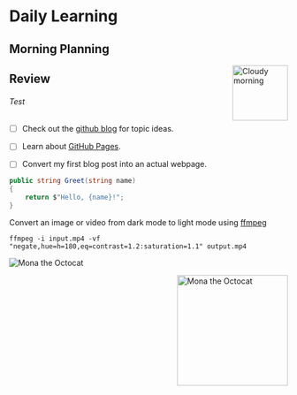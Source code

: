 # Daily Learning

## Morning Planning

<img alt="Cloudy morning" src="https://octodex.github.com/images/cloud.jpg" width="100" align="right">


## Review

###### Test

- [ ] Check out the [github blog](https://github.blog/) for topic ideas.
- [ ] Learn about [GitHub Pages](https://skills.github.com/#first-day-on-github).
- [ ] Convert my first blog post into an actual webpage.



```csharp
public string Greet(string name)
{
    return $"Hello, {name}!";
}
```

Convert an image or video from dark mode to light mode using [ffmpeg](https://www.ffmpeg.org)

```patate
ffmpeg -i input.mp4 -vf "negate,hue=h=180,eq=contrast=1.2:saturation=1.1" output.mp4
```

![Mona the Octocat](https://octodex.github.com/images/original.png)

<img alt="Mona the Octocat" src="https://octodex.github.com/images/original.png"
width="200" align="right">
